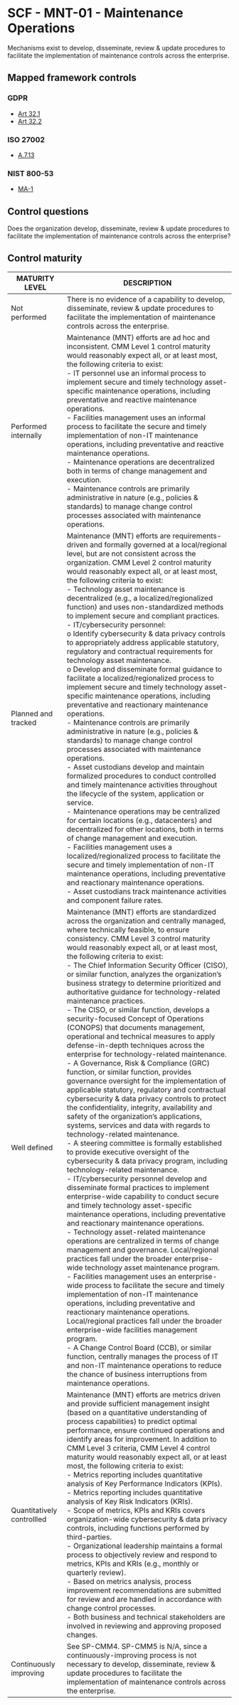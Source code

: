 # SCF - MNT-01 - Maintenance Operations
Mechanisms exist to develop, disseminate, review & update procedures to facilitate the implementation of maintenance controls across the enterprise.
## Mapped framework controls
### GDPR
- [Art 32.1](../gdpr/art32.md#Article-321)
- [Art 32.2](../gdpr/art32.md#Article-322)
### ISO 27002
- [A.7.13](../iso27002/a-7.md#a713)
### NIST 800-53
- [MA-1](../nist80053/ma-1.md)
## Control questions
Does the organization develop, disseminate, review & update procedures to facilitate the implementation of maintenance controls across the enterprise?
## Control maturity
|       MATURITY LEVEL       |                                                                                                                                                                                                                                                                                                                                                                                                                                                                                                                                                                                                                                                                                                                                                                                                                                                                                                                                                                                                                                                                                                                                                                    DESCRIPTION                                                                                                                                                                                                                                                                                                                                                                                                                                                                                                                                                                                                                                                                                                                                                                                                                                                                                                                                                                                                                                                                                                                                                                     |
|----------------------------|----------------------------------------------------------------------------------------------------------------------------------------------------------------------------------------------------------------------------------------------------------------------------------------------------------------------------------------------------------------------------------------------------------------------------------------------------------------------------------------------------------------------------------------------------------------------------------------------------------------------------------------------------------------------------------------------------------------------------------------------------------------------------------------------------------------------------------------------------------------------------------------------------------------------------------------------------------------------------------------------------------------------------------------------------------------------------------------------------------------------------------------------------------------------------------------------------------------------------------------------------------------------------------------------------------------------------------------------------------------------------------------------------------------------------------------------------------------------------------------------------------------------------------------------------------------------------------------------------------------------------------------------------------------------------------------------------------------------------------------------------------------------------------------------------------------------------------------------------------------------------------------------------------------------------------------------------------------------------------------------------------------------------------------------------------------------------------------------------------------------------------------------------------------------------------------------------------------------------------------------------------------------------------------------------------------------------------------------------|
| Not performed              | There is no evidence of a capability to develop, disseminate, review & update procedures to facilitate the implementation of maintenance controls across the enterprise.                                                                                                                                                                                                                                                                                                                                                                                                                                                                                                                                                                                                                                                                                                                                                                                                                                                                                                                                                                                                                                                                                                                                                                                                                                                                                                                                                                                                                                                                                                                                                                                                                                                                                                                                                                                                                                                                                                                                                                                                                                                                                                                                                                           |
| Performed internally       | Maintenance (MNT) efforts are ad hoc and inconsistent. CMM Level 1 control maturity would reasonably expect all, or at least most, the following criteria to exist:<br>- IT personnel use an informal process to implement secure and timely technology asset-specific maintenance operations, including preventative and reactive maintenance operations.<br>- Facilities management uses an informal process to facilitate the secure and timely implementation of non-IT maintenance operations, including preventative and reactive maintenance operations.<br>- Maintenance operations are decentralized both in terms of change management and execution.<br>- Maintenance controls are primarily administrative in nature (e.g., policies & standards) to manage change control processes associated with maintenance operations.                                                                                                                                                                                                                                                                                                                                                                                                                                                                                                                                                                                                                                                                                                                                                                                                                                                                                                                                                                                                                                                                                                                                                                                                                                                                                                                                                                                                                                                                                                           |
| Planned and tracked        | Maintenance (MNT) efforts are requirements-driven and formally governed at a local/regional level, but are not consistent across the organization. CMM Level 2 control maturity would reasonably expect all, or at least most, the following criteria to exist:<br>- Technology asset maintenance is decentralized (e.g., a localized/regionalized function) and uses non-standardized methods to implement secure and compliant practices.<br>- IT/cybersecurity personnel:<br>o	Identify cybersecurity & data privacy controls to appropriately address applicable statutory, regulatory and contractual requirements for technology asset maintenance.<br>o	Develop and disseminate formal guidance to facilitate a localized/regionalized process to implement secure and timely technology asset-specific maintenance operations, including preventative and reactionary maintenance operations.<br>- Maintenance controls are primarily administrative in nature (e.g., policies & standards) to manage change control processes associated with maintenance operations.<br>- Asset custodians develop and maintain formalized procedures to conduct controlled and timely maintenance activities throughout the lifecycle of the system, application or service. <br>- Maintenance operations may be centralized for certain locations (e.g., datacenters) and decentralized for other locations, both in terms of change management and execution.<br>- Facilities management uses a localized/regionalized process to facilitate the secure and timely implementation of non-IT maintenance operations, including preventative and reactionary maintenance operations.<br>- Asset custodians track maintenance activities and component failure rates.                                                                                                                                                                                                                                                                                                                                                                                                                                                                                                                                                                                      |
| Well defined               | Maintenance (MNT) efforts are standardized across the organization and centrally managed, where technically feasible, to ensure consistency. CMM Level 3 control maturity would reasonably expect all, or at least most, the following criteria to exist:<br>- The Chief Information Security Officer (CISO), or similar function, analyzes the organization’s business strategy to determine prioritized and authoritative guidance for technology-related maintenance practices.<br>- The CISO, or similar function, develops a security-focused Concept of Operations (CONOPS) that documents management, operational and technical measures to apply defense-in-depth techniques across the enterprise for technology-related maintenance.<br>- A Governance, Risk & Compliance (GRC) function, or similar function, provides governance oversight for the implementation of applicable statutory, regulatory and contractual cybersecurity & data privacy controls to protect the confidentiality, integrity, availability and safety of the organization’s applications, systems, services and data with regards to technology-related maintenance.<br>- A steering committee is formally established to provide executive oversight of the cybersecurity & data privacy program, including technology-related maintenance.<br>- IT/cybersecurity personnel develop and disseminate formal practices to implement enterprise-wide capability to conduct secure and timely technology asset-specific maintenance operations, including preventative and reactionary maintenance operations.<br>- Technology asset-related maintenance operations are centralized in terms of change management and governance. Local/regional practices fall under the broader enterprise-wide technology asset maintenance program.<br>- Facilities management uses an enterprise-wide process to facilitate the secure and timely implementation of non-IT maintenance operations, including preventative and reactionary maintenance operations. Local/regional practices fall under the broader enterprise-wide facilities management program.<br>- A Change Control Board (CCB), or similar function, centrally manages the process of IT and non-IT maintenance operations to reduce the chance of business interruptions from maintenance operations.  |
| Quantitatively controllled | Maintenance (MNT) efforts are metrics driven and provide sufficient management insight (based on a quantitative understanding of process capabilities) to predict optimal performance, ensure continued operations and identify areas for improvement. In addition to CMM Level 3 criteria, CMM Level 4 control maturity would reasonably expect all, or at least most, the following criteria to exist:<br>- 	Metrics reporting includes quantitative analysis of Key Performance Indicators (KPIs).<br>- 	Metrics reporting includes quantitative analysis of Key Risk Indicators (KRIs).<br>- 	Scope of metrics, KPIs and KRIs covers organization-wide cybersecurity & data privacy controls, including functions performed by third-parties.<br>- 	Organizational leadership maintains a formal process to objectively review and respond to metrics, KPIs and KRIs (e.g., monthly or quarterly review).<br>- 	Based on metrics analysis, process improvement recommendations are submitted for review and are handled in accordance with change control processes.<br>- 	Both business and technical stakeholders are involved in reviewing and approving proposed changes.                                                                                                                                                                                                                                                                                                                                                                                                                                                                                                                                                                                                                                                                                                                                                                                                                                                                                                                                                                                                                                                                                                                                                                        |
| Continuously improving     | See SP-CMM4. SP-CMM5 is N/A, since a continuously-improving process is not necessary to develop, disseminate, review & update procedures to facilitate the implementation of maintenance controls across the enterprise.                                                                                                                                                                                                                                                                                                                                                                                                                                                                                                                                                                                                                                                                                                                                                                                                                                                                                                                                                                                                                                                                                                                                                                                                                                                                                                                                                                                                                                                                                                                                                                                                                                                                                                                                                                                                                                                                                                                                                                                                                                                                                                                           |
